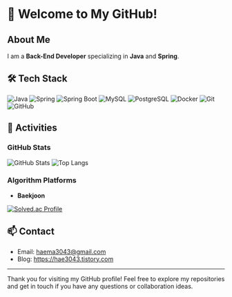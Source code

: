# 👋 Welcome to My GitHub!

## About Me

I am a **Back-End Developer** specializing in **Java** and **Spring**.

## 🛠️ Tech Stack

![Java](https://img.shields.io/badge/Java-ED8B00?style=for-the-badge&logo=java&logoColor=white)
![Spring](https://img.shields.io/badge/Spring-6DB33F?style=for-the-badge&logo=spring&logoColor=white)
![Spring Boot](https://img.shields.io/badge/Spring_Boot-F2F4F9?style=for-the-badge&logo=spring-boot)
![MySQL](https://img.shields.io/badge/MySQL-4479A1?style=for-the-badge&logo=mysql&logoColor=white)
![PostgreSQL](https://img.shields.io/badge/PostgreSQL-316192?style=for-the-badge&logo=postgresql&logoColor=white)
![Docker](https://img.shields.io/badge/Docker-2496ED?style=for-the-badge&logo=docker&logoColor=white)
![Git](https://img.shields.io/badge/Git-F05032?style=for-the-badge&logo=git&logoColor=white)
![GitHub](https://img.shields.io/badge/GitHub-181717?style=for-the-badge&logo=github&logoColor=white)

## 📝 Activities

### GitHub Stats

![GitHub Stats](https://github-readme-stats.vercel.app/api?count_private=true&username=hyun1024&show_icons=true&theme=radical)
![Top Langs](https://github-readme-stats.vercel.app/api/top-langs/?username=hyun1024&layout=compact&theme=radical)

### Algorithm Platforms

- **Baekjoon**  

 [![Solved.ac Profile](http://mazassumnida.wtf/api/v2/generate_badge?boj=hop1003)](https://solved.ac/hop1003/)

## 📫 Contact

- Email: haema3043@gmail.com
- Blog: https://hae3043.tistory.com

---

Thank you for visiting my GitHub profile! Feel free to explore my repositories and get in touch if you have any questions or collaboration ideas.
<!--
**hyun1024/hyun1024** is a ✨ _special_ ✨ repository because its `README.md` (this file) appears on your GitHub profile.

Here are some ideas to get you started:

- 🔭 I’m currently working on ...
- 🌱 I’m currently learning ...
- 👯 I’m looking to collaborate on ...
- 🤔 I’m looking for help with ...
- 💬 Ask me about ...
- 📫 How to reach me: ...
- 😄 Pronouns: ...
- ⚡ Fun fact: ...
-->

